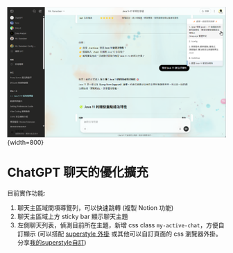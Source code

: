 ![alt text](chatgpt_feature_overview.png){width=800}

# ChatGPT 聊天的優化擴充

目前實作功能:
1. 聊天主區域問項導覽列，可以快速跳轉 (複製 Notion 功能)
2. 聊天主區域上方 sticky bar 顯示聊天主題
3. 左側聊天列表，偵測目前所在主題，新增 css class `my-active-chat`，方便自訂顯示 (可以搭配 [superstyle 外掛](https://microsoftedge.microsoft.com/addons/detail/super-styles/lgcjpmgldoadgddlhigdadahfdecchcp) 或其他可以自訂頁面的 css 瀏覽器外掛。分享[我的superstyle自訂](ben-superstyle-custom-chatgpt.md))
